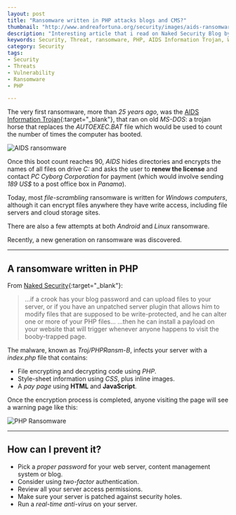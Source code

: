 ```yaml
---
layout: post
title: "Ransomware written in PHP attacks blogs and CMS?"
thumbnail: "http://www.andreafortuna.org/security/images/aids-ransomware.png"
description: "Interesting article that i read on Naked Security Blog by Sophos, about a specific type of ransomware written in PHP attacking blogs and CMS"
keywords: Security, Threat, ransomware, PHP, AIDS Information Trojan, Windows
category: Security
tags: 
- Security
- Threats
- Vulnerability
- Ransomware
- PHP

---
```


The very first ransomware, more than *25 years ago*, was the [AIDS Information Trojan](https://en.wikipedia.org/wiki/AIDS_(Trojan_horse)){:target="_blank"}, that ran on old *MS-DOS*: a trojan horse that replaces the *AUTOEXEC.BAT* file which would be used to count the number of times the computer has booted. 

![AIDS ransomware](http://www.andreafortuna.org/security/images/aids-ransomware.png)

Once this boot count reaches 90, *AIDS* hides directories and encrypts the names of all files on drive *C:* and asks the user to **renew the license** and contact *PC Cyborg Corporation* for payment (which would involve sending *189 US$* to a post office box in *Panama*).

Today, most *file-scrambling* ransomware is written for *Windows computers*, although it can encrypt files anywhere they have write access, including file servers and cloud storage sites.

There are also a few attempts at both *Android* and *Linux* ransomware.

Recently, a new generation on ransomware was discovered.

<hr/>

A ransomware written in PHP
--

From [Naked Security](https://nakedsecurity.sophos.com/2016/03/02/php-ransomware-attacks-blogs-websites-content-managers-and-more/){:target="_blank"}:

>...if a crook has your blog password and can upload files to your server, or if you have an unpatched server plugin that allows him to modify files that are supposed to be write-protected, and he can alter one or more of your PHP files…
…then he can install a payload on your website that will trigger whenever anyone happens to visit the booby-trapped page.

The malware, known as *Troj/PHPRansm-B*, infects your server with a *index.php* file that contains:

- File encrypting and decrypting code using *PHP*.
- Style-sheet information using *CSS*, plus inline images.
- A *pay page* using **HTML** and **JavaScript**.

Once the encryption process is completed, anyone visiting the page will see a warning page like this:

![PHP Ransomware](https://sophosnews.files.wordpress.com/2016/03/paypage-640.png)

<hr/>

How can I prevent it?
--

- Pick a *proper password* for your web server, content management system or blog. 
- Consider using *two-factor* authentication. 
- Review all your server access permissions. 
- Make sure your server is patched against security holes. 
- Run a *real-time anti-virus* on your server. 